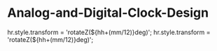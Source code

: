 # Analog-and-Digital-Clock-Design

<div id="hour"></div>
<div id="hour"></div>
<div id="hour"></div>        hr.style.transform = 'rotateZ(${hh+(mm/12)}deg)';
        hr.style.transform = 'rotateZ(${hh+(mm/12)}deg)';

